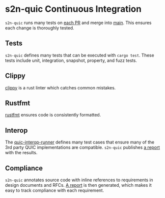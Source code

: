 # s2n-quic Continuous Integration

`s2n-quic` runs many tests on [each PR](https://github.com/awslabs/s2n-quic/actions/workflows/ci.yml?query=event%3Apull_request) and merge into [main](https://github.com/awslabs/s2n-quic/actions/workflows/ci.yml?query=branch%3Amain). This ensures each change is thoroughly tested.

## Tests

`s2n-quic` defines many tests that can be executed with `cargo test`. These tests include unit, integration, snapshot, property, and fuzz tests.

## Clippy

[clippy](https://github.com/rust-lang/rust-clippy) is a rust linter which catches common mistakes.

## Rustfmt

[rustfmt](https://github.com/rust-lang/rustfmt) ensures code is consistently formatted.

## Interop

The [quic-interop-runner](https://github.com/marten-seemann/quic-interop-runner) defines many test cases that ensure many of the 3rd party QUIC implementations are compatible. `s2n-quic` publishes [a report](https://dnglbrstg7yg.cloudfront.net/08c33571ee8679775e810303f65c96c1d48e270d/interop/index.html) with the results.

## Compliance

`s2n-quic` annotates source code with inline references to requirements in design documents and RFCs. [A report](https://dnglbrstg7yg.cloudfront.net/08c33571ee8679775e810303f65c96c1d48e270d/compliance.html#/) is then generated, which makes it easy to track compliance with each requirement.

